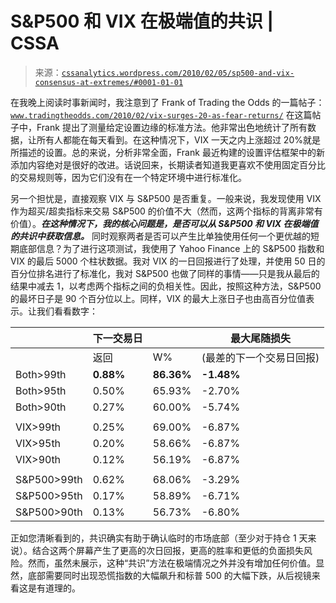 <!--yml

分类：未分类

日期：2024-05-12 18:36:37

-->

# S&P500 和 VIX 在极端值的共识 | CSSA

> 来源：[`cssanalytics.wordpress.com/2010/02/05/sp500-and-vix-consensus-at-extremes/#0001-01-01`](https://cssanalytics.wordpress.com/2010/02/05/sp500-and-vix-consensus-at-extremes/#0001-01-01)

在我晚上阅读时事新闻时，我注意到了 Frank of Trading the Odds 的一篇帖子：[`www.tradingtheodds.com/2010/02/vix-surges-20-as-fear-returns/`](http://www.tradingtheodds.com/2010/02/vix-surges-20-as-fear-returns/) 在这篇帖子中，Frank 提出了测量给定设置边缘的标准方法。他非常出色地统计了所有数据，让所有人都能在每天看到。在这种情况下，VIX 一天之内上涨超过 20%就是所描述的设置。总的来说，分析非常全面，Frank 最近构建的设置评估框架中的新添加内容绝对是很好的改进。话说回来，长期读者知道我更喜欢不使用固定百分比的交易规则等，因为它们没有在一个特定环境中进行标准化。

另一个担忧是，直接观察 VIX 与 S&P500 是否重复。一般来说，我发现使用 VIX 作为超买/超卖指标来交易 S&P500 的价值不大（然而，这两个指标的背离非常有价值）。***在这种情况下，我的核心问题是，是否可以从 S&P500 和 VIX 在极端值的共识中获取信息。*** 同时观察两者是否可以产生比单独使用任何一个更优越的短期底部信息？为了进行这项测试，我使用了 Yahoo Finance 上的 S&P500 指数和 VIX 的最后 5000 个柱状数据。我对 VIX 的一日回报进行了处理，并使用 50 日的百分位排名进行了标准化，我对 S&P500 也做了同样的事情——只是我从最后的结果中减去 1，以考虑两个指标之间的负相关性。因此，按照这种方法，S&P500 的最坏日子是 90 个百分位以上。同样，VIX 的最大上涨日子也由高百分位值表示。让我们看看数字：

|  | 下一交易日 |  | 最大尾随损失 |
| --- | --- | --- | --- |
|  | 返回 | W% | (最差的下一个交易日回报) |
| Both>99th | **0.88%** | **86.36%** | **-1.48%** |
| Both>95th | 0.50% | 65.93% | -2.70% |
| Both>90th | 0.27% | 60.00% | -5.74% |
|   |   |   |   |
| VIX>99th | 0.25% | 69.00% | -6.87% |
| VIX>95th | 0.20% | 58.66% | -6.87% |
| VIX>90th | 0.12% | 56.19% | -6.87% |
|  |  |  |  |
| S&P500>99th | 0.62% | 68.06% | -3.29% |
| S&P500>95th | 0.17% | 58.89% | -6.71% |
| S&P500>90th | 0.13% | 56.73% | -6.80% |

正如您清晰看到的，共识确实有助于确认临时的市场底部（至少对于持仓 1 天来说）。结合这两个屏幕产生了更高的次日回报，更高的胜率和更低的负面损失风险。然而，虽然未展示，这种“共识”方法在极端情况之外并没有增加任何价值。显然，底部需要同时出现恐慌指数的大幅飙升和标普 500 的大幅下跌，从后视镜来看这是有道理的。
